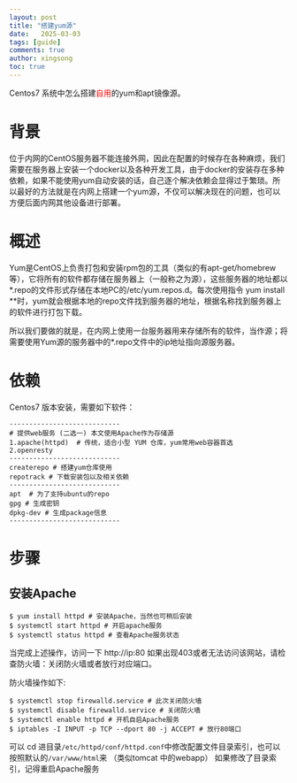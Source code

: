 ```yaml
---
layout: post
title: "搭建yum源"
date:   2025-03-03
tags: [guide]
comments: true
author: xingsong
toc: true
---
```


Centos7 系统中怎么搭建<span style="color: red;">自用</span>的yum和apt镜像源。

<!-- more -->

# 背景

位于内网的CentOS服务器不能连接外网，因此在配置的时候存在各种麻烦，我们需要在服务器上安装一个docker以及各种开发工具，由于docker的安装存在多种依赖，如果不能使用yum自动安装的话，自己逐个解决依赖会显得过于繁琐。所以最好的方法就是在内网上搭建一个yum源，不仅可以解决现在的问题，也可以方便后面内网其他设备进行部署。

# 概述

Yum是CentOS上负责打包和安装rpm包的工具（类似的有apt-get/homebrew等），它将所有的软件都存储在服务器上（一般称之为源），这些服务器的地址都以*.repo的文件形式存储在本地PC的/etc/yum.repos.d。每次使用指令 yum install **时，yum就会根据本地的repo文件找到服务器的地址，根据名称找到服务器上的软件进行打包下载。

所以我们要做的就是，在内网上使用一台服务器用来存储所有的软件，当作源；将需要使用Yum源的服务器中的*.repo文件中的ip地址指向源服务器。

# 依赖

Centos7 版本安装，需要如下软件：
~~~shell
----------------------------
# 提供web服务 (二选一) 本文使用Apache作为存储源
1.apache(httpd)  # 传统，适合小型 YUM 仓库，yum常用web容器首选
2.openresty
----------------------------
createrepo # 搭建yum仓库使用
repotrack # 下载安装包以及相关依赖
----------------------------
apt  # 为了支持ubuntu的repo
gpg # 生成密钥
dpkg-dev # 生成package信息
----------------------------
~~~

# 步骤
## 安装Apache

~~~shell
$ yum install httpd # 安装Apache，当然也可稍后安装
$ systemctl start httpd # 开启apache服务
$ systemctl status httpd # 查看Apache服务状态
~~~

当完成上述操作，访问一下 http://ip:80 如果出现403或者无法访问该网站，请检查防火墙：关闭防火墙或者放行对应端口。

防火墙操作如下:
~~~shell
$ systemctl stop firewalld.service # 此次关闭防火墙
$ systemctl disable firewalld.service # 关闭防火墙
$ systemctl enable httpd # 开机自启Apache服务
$ iptables -I INPUT -p TCP --dport 80 -j ACCEPT # 放行80端口	
~~~

可以 cd 进目录`/etc/httpd/conf/httpd.conf`中修改配置文件目录索引，也可以按照默认的`/var/www/html`来 （类似tomcat 中的webapp）
如果修改了目录索引，记得重启Apache服务


